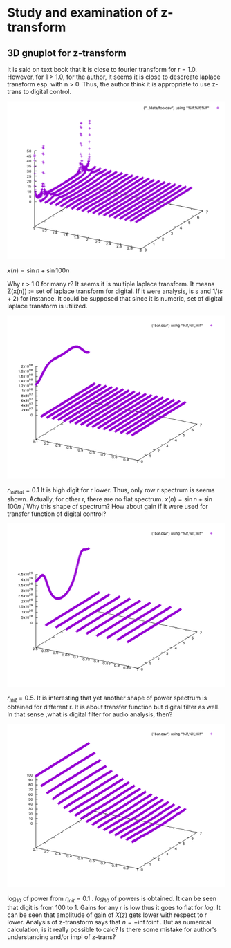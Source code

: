 # Study and examination of z-transform

## 3D gnuplot for z-transform

It is said on text book that it is close to fourier transform for r = 1.0. However, for 1 > 1.0, for the author, it seems it is close to descreate laplace transform esp. with n > 0. Thus, the author think it is appropriate to use z-trans to digital control.

![z-trans for sin t and sin 100t](/articles/img/z-trans-sin.png "z-trans for sin t and sin 100t")

$x(n) = \sin n + \sin 100n$

Why r > 1.0 for many r? It seems it is multiple laplace transform. It means Z(x(n)) := set of laplace transform for digital. If it were analysis, is s and $1/(s + 2)$ for instance. It could be supposed that since it is numeric, set of digital laplace transform is utilized.

![z-trans for sin t and sin 100t](/articles/img/r0_1.png "z-trans for sin t and sin 100t")

$r_{initital} = 0.1$ It is high digit for r lower. Thus, only row r spectrum is seems shown. Actually, for other r, there are no flat spectrum. $x(n) = \sin n + \sin 100n$ / Why this shape of spectrum? How about gain if it were used for transfer function of digital control?

![z-trans for sin t and sin 100t](/articles/img/r0_5.png "z-trans for sin t and sin 100t")

$r_{init} = 0.5$. It is interesting that yet another shape of power spectrum is obtained for different r. It is about transfer function but digital filter as well. In that sense ,what is digital filter for audio analysis, then?

![z-trans for sin t and sin 100t](/articles/img/log-power.png "z-trans for sin t and sin 100t")

$\log_{10}$ of power from $r_{init} = 0.1$ . $log_{10}$ of powers is obtained. It can be seen that digit is from 100 to 1. Gains for any r is low thus it goes to flat for $log$. It can be seen that amplitude of gain of $X(z)$ gets lower with respect to r lower. Analysis of z-transform says that $n = -\inf to \inf$. But as numerical calculation, is it really possible to calc? Is there some mistake for author's understanding and/or impl of z-trans?